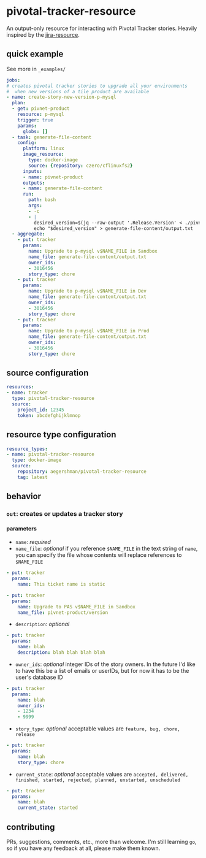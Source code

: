 # pivotal-tracker-resource

An output-only resource for interacting with Pivotal Tracker stories. Heavily inspired by the [jira-resource](https://github.com/danrspencer/jira-resource).

## quick example

See more in `_examples/`

```yaml
jobs:
# creates pivotal tracker stories to upgrade all your environments
#  when new versions of a tile product are available
- name: create-story-new-version-p-mysql
  plan:
  - get: pivnet-product
    resource: p-mysql
    trigger: true
    params:
      globs: []
  - task: generate-file-content
    config:
      platform: linux
      image_resource:
        type: docker-image
        source: {repository: czero/cflinuxfs2}
      inputs:
      - name: pivnet-product
      outputs:
      - name: generate-file-content
      run:
        path: bash
        args:
        - -c
        - |
          desired_version=$(jq --raw-output '.Release.Version' < ./pivnet-product/metadata.json)
          echo "$desired_version" > generate-file-content/output.txt
  - aggregate:
    - put: tracker
      params:
        name: Upgrade to p-mysql v$NAME_FILE in Sandbox
        name_file: generate-file-content/output.txt
        owner_ids:
        - 3016456
        story_type: chore
    - put: tracker
      params:
        name: Upgrade to p-mysql v$NAME_FILE in Dev
        name_file: generate-file-content/output.txt
        owner_ids:
        - 3016456
        story_type: chore
    - put: tracker
      params:
        name: Upgrade to p-mysql v$NAME_FILE in Prod
        name_file: generate-file-content/output.txt
        owner_ids:
        - 3016456
        story_type: chore
```

## source configuration

```yaml
resources:
- name: tracker
  type: pivotal-tracker-resource
  source:
    project_id: 12345
    token: abcdefghijklmnop
```

## resource type configuration

```yaml
resource_types:
- name: pivotal-tracker-resource
  type: docker-image
  source:
    repository: aegershman/pivotal-tracker-resource
    tag: latest
```

## behavior

### `out`: creates or updates a tracker story

#### parameters

* `name`: *required*
* `name_file`: *optional* if you reference `$NAME_FILE` in the text string of `name`, you can specify the file whose contents will replace references to `$NAME_FILE`

```yaml
- put: tracker
  params:
    name: This ticket name is static

- put: tracker
  params:
    name: Upgrade to PAS v$NAME_FILE in Sandbox
    name_file: pivnet-product/version
```

* `description`: *optional*

```yaml
- put: tracker
  params:
    name: blah
    description: blah blah blah blah
```

* `owner_ids`: *optional* integer IDs of the story owners. In the future I'd like to have this be a list of emails or userIDs, but for now it has to be the user's database ID

```yaml
- put: tracker
  params:
    name: blah
    owner_ids:
    - 1234
    - 9999
```

* `story_type`: *optional* acceptable values are `feature, bug, chore, release`

```yaml
- put: tracker
  params:
    name: blah
    story_type: chore
```

* `current_state`: *optional* acceptable values are `accepted, delivered, finished, started, rejected, planned, unstarted, unscheduled`

```yaml
- put: tracker
  params:
    name: blah
    current_state: started
```

## contributing

PRs, suggestions, comments, etc., more than welcome. I'm still learning `go`, so if you have any feedback at all, please make them known.